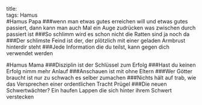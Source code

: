 title:   
tags: Hamus  
#Hamus Papa
###wenn man etwas gutes erreichen will und etwas gutes passiert, dann kann man auch Mal ein Auge zudrücken was zwischen durch passiert ist
###So schlimm wird es schon nicht die Ratten sind ja noch da
###Der schlimste Feind ist der, der plötzlich mit einer geladen Armbrust hinterdir steht
###Jede Information die du teilst, kann gegen dich verwendet werden



#Hamus Mama
###Disziplin ist der Schlüssel zum Erfolg 
###Hast du keinen Erfolg nimm mehr Anlauf
###Anschauen ist mit ohne Eltern
###Wer Götter braucht ist nur zu schwach es selber zumachen
###Nichts hält auf trab, wie das Versprechen einer ordentlichen Tracht Prügel
###Die neuen Schwertwächter? Ein haufen Lappen die sich hinter ihrem Schwert verstecken
